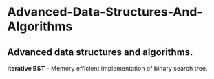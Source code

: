 # Advanced-Data-Structures-And-Algorithms
## Advanced data structures and algorithms.
**Iterative BST** - Memory efficient implementation of binary search tree.
